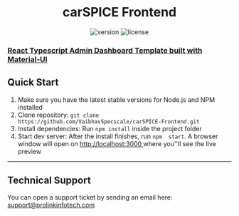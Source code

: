 <p align="center">
    <a href="https://prolinkinfotech.com/" title="prolinkinfotech">
        <img src="src/asset/images" alt="">
    </a>
</p>
<h1 align="center">
    <b>carSPICE Frontend</b>
</h1>
<div align="center">

![version](https://img.shields.io/badge/version-2.0.0-blue.svg)
![license](https://img.shields.io/badge/license-MIT-blue.svg)

</div>

<a href=""><h3>React Typescript Admin Dashboard Template built with Material-UI</h3></a>

<h2>
    Quick Start
</h2>
<ol>
    <li>Make sure you have the latest stable versions for Node.js and NPM installed</li>
    <li>Clone repository: <code>git clone https://github.com/VaibhavSpecscale/carSPICE-Frontend.git</code></li>
    <li>Install dependencies: Run <code>npm install</code> inside the project folder</li>
    <li>Start dev server: After the install finishes, run <code>npm  start</code>. A browser window will open on <a href="http://localhost:3000" title="http://localhost:3000">
        http://localhost:3000
    </a> where you''ll see the live preview</li>
</ol>

---

<h2>
    Technical Support
</h2>
<p>
    You can open a support ticket by sending an email here: <a href="mailto:support@prolinkinfotech.com" title="Open Support Ticket">
        support@prolinkinfotech.com
    </a>
</p>
